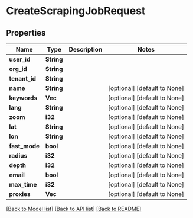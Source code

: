 # CreateScrapingJobRequest

## Properties
Name | Type | Description | Notes
------------ | ------------- | ------------- | -------------
**user_id** | **String** |  | 
**org_id** | **String** |  | 
**tenant_id** | **String** |  | 
**name** | **String** |  | [optional] [default to None]
**keywords** | **Vec<String>** |  | [optional] [default to None]
**lang** | **String** |  | [optional] [default to None]
**zoom** | **i32** |  | [optional] [default to None]
**lat** | **String** |  | [optional] [default to None]
**lon** | **String** |  | [optional] [default to None]
**fast_mode** | **bool** |  | [optional] [default to None]
**radius** | **i32** |  | [optional] [default to None]
**depth** | **i32** |  | [optional] [default to None]
**email** | **bool** |  | [optional] [default to None]
**max_time** | **i32** |  | [optional] [default to None]
**proxies** | **Vec<String>** |  | [optional] [default to None]

[[Back to Model list]](../README.md#documentation-for-models) [[Back to API list]](../README.md#documentation-for-api-endpoints) [[Back to README]](../README.md)


